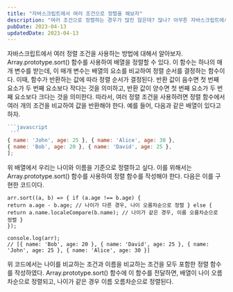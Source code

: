 ```yaml
---
title: "자바스크립트에서 여러 조건으로 정렬을 해보자"
description: "여러 조건으로 정렬하는 경우가 많진 않은데? 많나? 아무튼 자바스크립트에서 한번 해보자"
pubDate: 2023-04-13
updatedDate: 2023-04-13
---
```


자바스크립트에서 여러 정렬 조건을 사용하는 방법에 대해서 알아보자. Array.prototype.sort() 함수를 사용하여 배열을 정렬할 수 있다. 이 함수는 하나의 매개 변수를 받는데, 이 매개 변수는 배열의 요소를 비교하여 정렬 순서를 결정하는 함수이다. 이때, 함수가 반환하는 값에 따라 정렬 순서가 결정된다. 반환 값이 음수면 첫 번째 요소가 두 번째 요소보다 작다는 것을 의미하고, 반환 값이 양수면 첫 번째 요소가 두 번째 요소보다 크다는 것을 의미한다.
따라서, 여러 정렬 조건을 사용하려면 정렬 함수에서 여러 개의 조건을 비교하여 값을 반환해야 한다. 예를 들어, 다음과 같은 배열이 있다고 하자.
```javascript
```javascript
  ```
{ name: 'John', age: 25 }, { name: 'Alice', age: 30 },
{ name: 'Bob', age: 20 }, { name: 'David', age: 25 },
];

```

위 배열에서 우리는 나이와 이름을 기준으로 정렬하고 싶다. 이를 위해서는 Array.prototype.sort() 함수를 사용하여 정렬 함수를 작성해야 한다. 다음은 이를 구현한 코드이다.
```
arr.sort((a, b) => { if (a.age !== b.age) {
return a.age - b.age; // 나이가 다른 경우, 나이 오름차순으로 정렬 } else {
return a.name.localeCompare(b.name); // 나이가 같은 경우, 이름 오름차순으로 정렬 }
});

console.log(arr);
// [{ name: 'Bob', age: 20 }, { name: 'David', age: 25 }, { name: 'John', age: 25 }, { name: 'Alice', age: 30 }]

```

위 코드에서는 나이를 비교하는 조건과 이름을 비교하는 조건을 모두 포함한 정렬 함수를 작성하였다. Array.prototype.sort() 함수에 이 함수를 전달하면, 배열이 나이 오름차순으로 정렬되고, 나이가 같은 경우 이름 오름차순으로 정렬된다.
